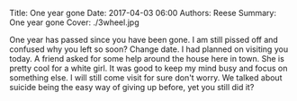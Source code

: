 Title: One year gone
Date: 2017-04-03 06:00
Authors: Reese
Summary: One year gone
Cover: ./3wheel.jpg
 
One year has passed since you have been gone. I am still pissed off and confused why you left so soon? Change date. I had planned on visiting you today. A friend asked for some help around the house here in town. She is pretty cool for a white girl. It was good to keep my mind busy and focus on something else. I will still come visit for sure don't worry. We talked about suicide being the easy way of giving up before, yet you still did it?
